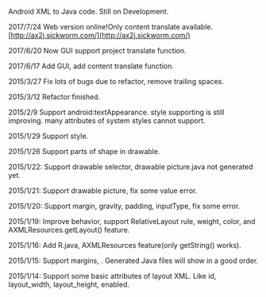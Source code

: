 Android XML to Java code. Still on Development.

2017/7/24
Web version online!Only content translate available. [http://ax2j.sickworm.com/](http://ax2j.sickworm.com/)

2017/6/20
Now GUI support project translate function.

2017/6/17
Add GUI, add content translate function.

2015/3/27
Fix lots of bugs due to refactor, remove trailing spaces.

2015/3/12
Refactor finished.

2015/2/9
Support android:textAppearance. style supporting is still improving. many attributes of system styles cannot support.

2015/1/29
Support style.

2015/1/26
Support parts of shape in drawable.

2015/1/22:
Support drawable selector, drawable picture.java not generated yet.

2015/1/21:
Support drawable picture, fix some value error.

2015/1/20:
Support margin, gravity, padding, inputType, fix some error.

2015/1/19:
Improve behavior, support RelativeLayout rule, weight, color, and AXMLResources.getLayout() feature.

2015/1/16:
Add R.java, AXMLResources feature(only getString() works).

2015/1/15:
Support margins, <string/>. Generated Java files will show in a good order.

2015/1/14:
Support some basic attributes of layout XML. Like id, layout_width, layout_height, enabled.
